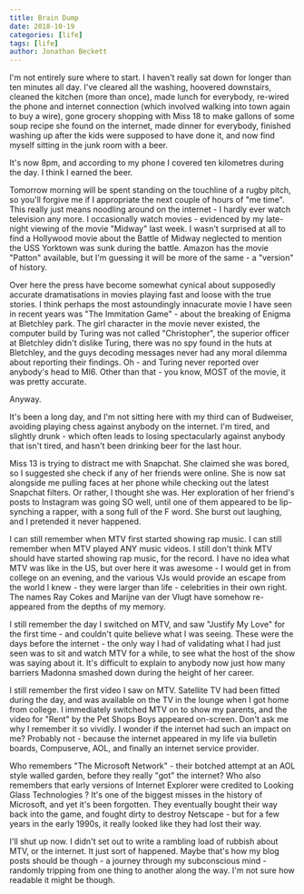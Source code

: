```yaml
---
title: Brain Dump
date: 2018-10-19
categories: [life]
tags: [life]
author: Jonathan Beckett
---
```


I'm not entirely sure where to start. I haven't really sat down for longer than ten minutes all day. I've cleared all the washing, hoovered downstairs, cleaned the kitchen (more than once), made lunch for everybody, re-wired the phone and internet connection (which involved walking into town again to buy a wire), gone grocery shopping with Miss 18 to make gallons of some soup recipe she found on the internet, made dinner for everybody, finished washing up after the kids were supposed to have done it, and now find myself sitting in the junk room with a beer.

It's now 8pm, and according to my phone I covered ten kilometres during the day. I think I earned the beer.

Tomorrow morning will be spent standing on the touchline of a rugby pitch, so you'll forgive me if I appropriate the next couple of hours of "me time". This really just means noodling around on the internet - I hardly ever watch television any more. I occasionally watch movies - evidenced by my late-night viewing of the movie "Midway" last week. I wasn't surprised at all to find a Hollywood movie about the Battle of Midway neglected to mention the USS Yorktown was sunk during the battle. Amazon has the movie "Patton" available, but I'm guessing it will be more of the same - a "version" of history.

Over here the press have become somewhat cynical about supposedly accurate dramatisations in movies playing fast and loose with the true stories. I think perhaps the most astoundingly innacurate movie I have seen in recent years was "The Immitation Game" - about the breaking of Enigma at Bletchley park. The girl character in the movie never existed, the computer build by Turing was not called "Christopher", the superior officer at Bletchley didn't dislike Turing, there was no spy found in the huts at Bletchley, and the guys decoding messages never had any moral dilemma about reporting their findings. Oh - and Turing never reported over anybody's head to MI6. Other than that - you know, MOST of the movie, it was pretty accurate.

Anyway.

It's been a long day, and I'm not sitting here with my third can of Budweiser, avoiding playing chess against anybody on the internet. I'm tired, and slightly drunk - which often leads to losing spectacularly against anybody that isn't tired, and hasn't been drinking beer for the last hour.

Miss 13 is trying to distract me with Snapchat. She claimed she was bored, so I suggested she check if any of her friends were online. She is now sat alongside me pulling faces at her phone while checking out the latest Snapchat filters. Or rather, I thought she was. Her exploration of her friend's posts to Instagram was going SO well, until one of them appeared to be lip-synching a rapper, with a song full of the F word. She burst out laughing, and I pretended it never happened.

I can still remember when MTV first started showing rap music. I can still remember when MTV played ANY music videos. I still don't think MTV should have started showing rap music, for the record. I have no idea what MTV was like in the US, but over here it was awesome - I would get in from college on an evening, and the various VJs would provide an escape from the world I knew - they were larger than life - celebrities in their own right. The names Ray Cokes and Marijne van der Vlugt have somehow re-appeared from the depths of my memory.

I still remember the day I switched on MTV, and saw "Justify My Love" for the first time - and couldn't quite believe what I was seeing. These were the days before the internet - the only way I had of validating what I had just seen was to sit and watch MTV for a while, to see what the host of the show was saying about it. It's difficult to explain to anybody now just how many barriers Madonna smashed down during the height of her career.

I still remember the first video I saw on MTV. Satellite TV had been fitted during the day, and was available on the TV in the lounge when I got home from college. I immediately switched MTV on to show my parents, and the video for "Rent" by the Pet Shops Boys appeared on-screen. Don't ask me why I remember it so vividly. I wonder if the internet had such an impact on me? Probably not - because the internet appeared in my life via bulletin boards, Compuserve, AOL, and finally an internet service provider.

Who remembers "The Microsoft Network" - their botched attempt at an AOL style walled garden, before they really "got" the internet? Who also remembers that early versions of Internet Explorer were credited to Looking Glass Technologies ? It's one of the biggest misses in the history of Microsoft, and yet it's been forgotten. They eventually bought their way back into the game, and fought dirty to destroy Netscape - but for a few years in the early 1990s, it really looked like they had lost their way.

I'll shut up now. I didn't set out to write a rambling load of rubbish about MTV, or the internet. It just sort of happened. Maybe that's how my blog posts should be though - a journey through my subconscious mind - randomly tripping from one thing to another along the way. I'm not sure how readable it might be though.